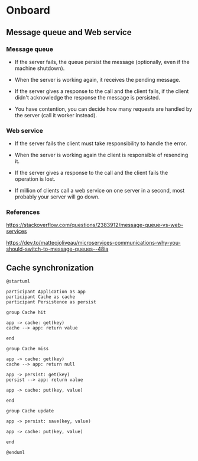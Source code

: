 # Onboard

## Message queue and Web service

### Message queue

- If the server fails, the queue persist the message (optionally, even if the machine shutdown).

- When the server is working again, it receives the pending message.

- If the server gives a response to the call and the client fails, if the client didn't acknowledge the response the message is persisted.

- You have contention, you can decide how many requests are handled by the server (call it worker instead).

### Web service

- If the server fails the client must take responsibility to handle the error.

- When the server is working again the client is responsible of resending it.

- If the server gives a response to the call and the client fails the operation is lost.

- If million of clients call a web service on one server in a second, most probably your server will go down.

### References

<https://stackoverflow.com/questions/2383912/message-queue-vs-web-services>

<https://dev.to/matteojoliveau/microservices-communications-why-you-should-switch-to-message-queues--48ia>

## Cache synchronization

```plantuml
@startuml

participant Application as app
participant Cache as cache
participant Persistence as persist

group Cache hit

app -> cache: get(key)
cache --> app: return value

end

group Cache miss

app -> cache: get(key)
cache --> app: return null

app -> persist: get(key)
persist --> app: return value

app -> cache: put(key, value)

end

group Cache update

app -> persist: save(key, value)

app -> cache: put(key, value)

end

@enduml
```
